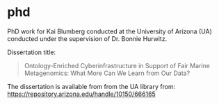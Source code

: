 # phd

PhD work for Kai Blumberg conducted at the University of Arizona (UA) conducted under the supervision of Dr. Bonnie Hurwitz. 

Dissertation title:

> Ontology-Enriched Cyberinfrastructure in Support of Fair Marine Metagenomics: What More Can We Learn from Our Data?

The dissertation is available from from the UA library from: https://repository.arizona.edu/handle/10150/666165
